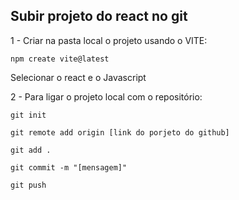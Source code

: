 ## Subir projeto do react no git

1 - Criar na pasta local o projeto usando o VITE:
```
npm create vite@latest
```
Selecionar o react e o Javascript

2 - Para ligar o projeto local com o repositório:
```
git init
```
```
git remote add origin [link do porjeto do github]
```
```
git add .
```
```
git commit -m "[mensagem]"
```

```
git push
```
